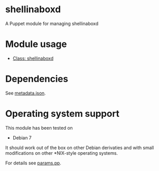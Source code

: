 # shellinaboxd

A Puppet module for managing shellinaboxd

# Module usage

* [Class: shellinaboxd](manifests/init.pp)

# Dependencies

See [metadata.json](metadata.json).

# Operating system support

This module has been tested on

* Debian 7

It should work out of the box on other Debian derivaties and with small 
modifications on other *NIX-style operating systems.

For details see [params.pp](manifests/params.pp).
